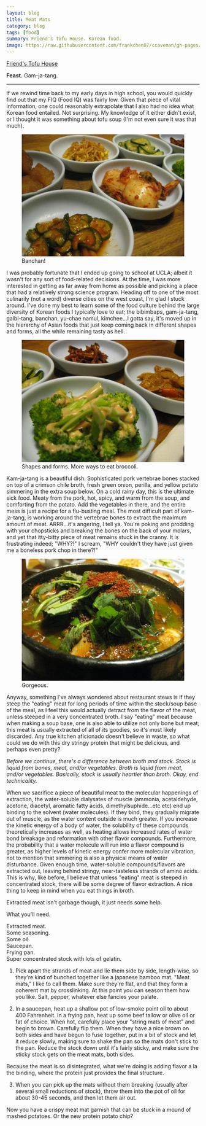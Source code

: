 ```yaml
---
layout: blog
title: Meat Mats
category: blog
tags: [food]  
summary: Friend's Tofu House. Korean food. 
image: https://raw.githubusercontent.com/frankchen07/ccaveman/gh-pages/images/blog/083012_friends_tofu_house_1_courtesy_fc.jpg
---
```


[Friend's Tofu House](http://www.yelp.com/biz/friends-house-korean-san-diego#query:Friend%27s%20Tofu%20House)

**Feast.** Gam-ja-tang.

---

If we rewind time back to my early days in high school, you would quickly find out that my FIQ (Food IQ) was fairly low. Given that piece of vital information, one could reasonably extrapolate that I also had no idea what Korean food entailed. Not surprising. My knowledge of it either didn't exist, or I thought it was something about tofu soup (I'm not even sure it was that much).

<figure>
    <img src="https://raw.githubusercontent.com/frankchen07/ccaveman/gh-pages/images/blog/083012_friends_tofu_house_1_courtesy_fc.jpg"></img>
    <figcaption>Banchan!</figcaption>
</figure>

I was probably fortunate that I ended up going to school at UCLA; albeit it wasn't for any sort of food-related decisions. At the time, I was more interested in getting as far away from home as possible and picking a place that had a relatively strong science program. Heading off to one of the most culinarily (not a word) diverse cities on the west coast, I'm glad I stuck around. I've done my best to learn some of the food culture behind the large diversity of Korean foods I typically love to eat; the bibimbaps, gam-ja-tang, galbi-tang, banchan, yu-chae namul, kimchee...I gotta say, it's moved up in the hierarchy of Asian foods that just keep coming back in different shapes and forms, all the while remaining tasty as hell.

<figure>
    <img src="https://raw.githubusercontent.com/frankchen07/ccaveman/gh-pages/images/blog/083012_friends_tofu_house_2_courtesy_fc.jpg"></img>
    <figcaption>Shapes and forms. More ways to eat broccoli.</figcaption>
</figure>

Kam-ja-tang is a beautiful dish. Sophisticated pork vertebrae bones stacked on top of a crimson chile broth, fresh green onion, perilla, and yellow potato simmering in the extra soup below. On a cold rainy day, this is the ultimate sick food. Meaty from the pork, hot, spicy, and warm from the soup, and comforting from the potato. Add the vegetables in there, and the entire mess is just a recipe for a flu-busting meal. The most difficult part of kam-ja-tang, is working around the vertebrae bones to extract the maximum amount of meat. ARRR...it's angering, I tell ya. You're poking and prodding with your chopsticks and breaking the bones on the back of your molars, and yet that itty-bitty piece of meat remains stuck in the cranny. It is frustrating indeed; "WHY?!" I scream, "WHY couldn't they have just given me a boneless pork chop in there?!"

<figure>
    <img src="https://raw.githubusercontent.com/frankchen07/ccaveman/gh-pages/images/blog/083012_friends_tofu_house_3_courtesy_fc.jpg"></img>
    <figcaption>Gorgeous.</figcaption>
</figure>

Anyway, something I've always wondered about restaurant stews is if they steep the "eating" meat for long periods of time within the stock/soup base of the meal, as I feel this would actually detract from the flavor of the meat, unless steeped in a very concentrated broth. I say "eating" meat because when making a soup base, one is also able to utilize not only bone but meat; this meat is usually extracted of all of its goodies, so it's most likely discarded. Any true kitchen aficionado doesn't believe in waste, so what could we do with this dry stringy protein that might be delicious, and perhaps even pretty?

*Before we continue, there's a difference between broth and stock. Stock is liquid from bones, meat, and/or vegetables. Broth is liquid from meat, and/or vegetables. Basically, stock is usually heartier than broth. Okay, end technicality.*

When we sacrifice a piece of beautiful meat to the molecular happenings of extraction, the water-soluble dialysates of muscle (ammonia, acetaldehyde, acetone, diacetyl, aromatic fatty acids, dimethylsuphide...etc etc) end up binding to the solvent (water molecules). If they bind, they gradually migrate out of muscle, as the water content outside is much greater. If you increase the kinetic energy of a body of water, the solubility of these compounds theoretically increases as well, as heating allows increased rates of water bond breakage and reformation with other flavor compounds. Furthermore, the probability that a water molecule will run into a flavor compound is greater, as higher levels of kinetic energy confer more molecular vibration, not to mention that simmering is also a physical means of water disturbance. Given enough time, water-soluble compounds/flavors are extracted out, leaving behind stringy, near-tasteless strands of amino acids. This is why, like before, I believe that unless "eating" meat is steeped in concentrated stock, there will be some degree of flavor extraction. A nice thing to keep in mind when you eat things in broth.

Extracted meat isn't garbage though, it just needs some help.

What you'll need.

Extracted meat.  
Some seasoning.  
Some oil.  
Saucepan.  
Frying pan.  
Super concentrated stock with lots of gelatin.  

1. Pick apart the strands of meat and lie them side by side, length-wise, so they're kind of bunched together like a japanese bamboo mat. "Meat mats," I like to call them. Make sure they're flat, and that they form a coherent mat by crosslinking. At this point you can season them how you like. Salt, pepper, whatever else fancies your palate.

2. In a saucepan, heat up a shallow pot of low-smoke point oil to about 400 Fahrenheit. In a frying pan, heat up some beef tallow or olive oil or fat of choice. When hot, carefully place your "string mats of meat" and begin to brown. Carefully flip them. When they have a nice brown on both sides and have begun to fuse together, put in a bit of stock and let it reduce slowly, making sure to shake the pan so the mats don't stick to the pan. Reduce the stock down until it's fairly sticky, and make sure the sticky stock gets on the meat mats, both sides.

Because the meat is so disintegrated, what we're doing is adding flavor a la the binding, where the protein just provides the final structure.

3. When you can pick up the mats without them breaking (usually after several small reductions of stock), throw them into the pot of oil for about 30-45 seconds, and then let them air out.

Now you have a crispy meat mat garnish that can be stuck in a mound of mashed potatoes. Or the new protein potato chip?

